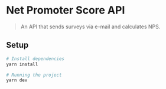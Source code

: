 # Net Promoter Score API

> An API that sends surveys via e-mail and calculates NPS.

## Setup

```sh
# Install dependencies
yarn install

# Running the project
yarn dev
```
